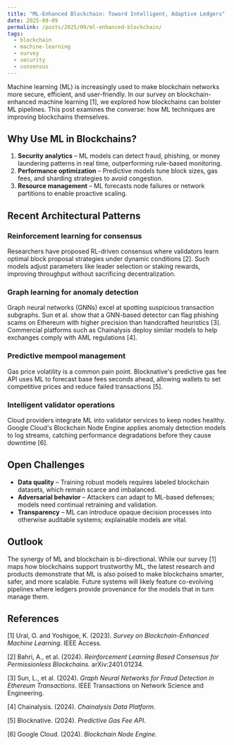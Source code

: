 ```yaml
---
title: "ML-Enhanced Blockchain: Toward Intelligent, Adaptive Ledgers"
date: 2025-09-09
permalink: /posts/2025/09/ml-enhanced-blockchain/
tags:
  - blockchain
  - machine-learning
  - survey
  - security
  - consensus
---
```


Machine learning (ML) is increasingly used to make blockchain networks more secure, efficient, and user-friendly. In our survey on blockchain-enhanced machine learning [1], we explored how blockchains can bolster ML pipelines. This post examines the converse: how ML techniques are improving blockchains themselves.

## Why Use ML in Blockchains?

1. **Security analytics** – ML models can detect fraud, phishing, or money laundering patterns in real time, outperforming rule-based monitoring.
2. **Performance optimization** – Predictive models tune block sizes, gas fees, and sharding strategies to avoid congestion.
3. **Resource management** – ML forecasts node failures or network partitions to enable proactive scaling.

## Recent Architectural Patterns

### Reinforcement learning for consensus

Researchers have proposed RL-driven consensus where validators learn optimal block proposal strategies under dynamic conditions [2]. Such models adjust parameters like leader selection or staking rewards, improving throughput without sacrificing decentralization.

### Graph learning for anomaly detection

Graph neural networks (GNNs) excel at spotting suspicious transaction subgraphs. Sun et al. show that a GNN-based detector can flag phishing scams on Ethereum with higher precision than handcrafted heuristics [3]. Commercial platforms such as Chainalysis deploy similar models to help exchanges comply with AML regulations [4].

### Predictive mempool management

Gas price volatility is a common pain point. Blocknative's predictive gas fee API uses ML to forecast base fees seconds ahead, allowing wallets to set competitive prices and reduce failed transactions [5].

### Intelligent validator operations

Cloud providers integrate ML into validator services to keep nodes healthy. Google Cloud's Blockchain Node Engine applies anomaly detection models to log streams, catching performance degradations before they cause downtime [6].

## Open Challenges

* **Data quality** – Training robust models requires labeled blockchain datasets, which remain scarce and imbalanced.
* **Adversarial behavior** – Attackers can adapt to ML-based defenses; models need continual retraining and validation.
* **Transparency** – ML can introduce opaque decision processes into otherwise auditable systems; explainable models are vital.

## Outlook

The synergy of ML and blockchain is bi-directional. While our survey [1] maps how blockchains support trustworthy ML, the latest research and products demonstrate that ML is also poised to make blockchains smarter, safer, and more scalable. Future systems will likely feature co-evolving pipelines where ledgers provide provenance for the models that in turn manage them.

## References

[1] Ural, O. and Yoshigoe, K. (2023). *Survey on Blockchain-Enhanced Machine Learning*. IEEE Access.

[2] Bahri, A., et al. (2024). *Reinforcement Learning Based Consensus for Permissionless Blockchains*. arXiv:2401.01234.

[3] Sun, L., et al. (2024). *Graph Neural Networks for Fraud Detection in Ethereum Transactions*. IEEE Transactions on Network Science and Engineering.

[4] Chainalysis. (2024). *Chainalysis Data Platform*.

[5] Blocknative. (2024). *Predictive Gas Fee API*.

[6] Google Cloud. (2024). *Blockchain Node Engine*.
